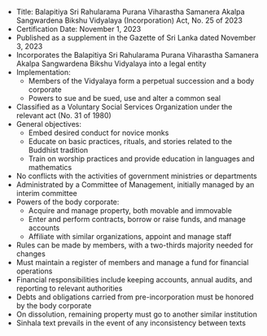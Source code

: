 - Title: Balapitiya Sri Rahularama Purana Viharastha Samanera Akalpa Sangwardena Bikshu Vidyalaya (Incorporation) Act, No. 25 of 2023
- Certification Date: November 1, 2023
- Published as a supplement in the Gazette of Sri Lanka dated November 3, 2023
- Incorporates the Balapitiya Sri Rahularama Purana Viharastha Samanera Akalpa Sangwardena Bikshu Vidyalaya into a legal entity
- Implementation:
  - Members of the Vidyalaya form a perpetual succession and a body corporate
  - Powers to sue and be sued, use and alter a common seal
- Classified as a Voluntary Social Services Organization under the relevant act (No. 31 of 1980)
- General objectives:
  - Embed desired conduct for novice monks
  - Educate on basic practices, rituals, and stories related to the Buddhist tradition
  - Train on worship practices and provide education in languages and mathematics
- No conflicts with the activities of government ministries or departments
- Administrated by a Committee of Management, initially managed by an interim committee
- Powers of the body corporate:
  - Acquire and manage property, both movable and immovable
  - Enter and perform contracts, borrow or raise funds, and manage accounts
  - Affiliate with similar organizations, appoint and manage staff
- Rules can be made by members, with a two-thirds majority needed for changes
- Must maintain a register of members and manage a fund for financial operations
- Financial responsibilities include keeping accounts, annual audits, and reporting to relevant authorities
- Debts and obligations carried from pre-incorporation must be honored by the body corporate
- On dissolution, remaining property must go to another similar institution
- Sinhala text prevails in the event of any inconsistency between texts